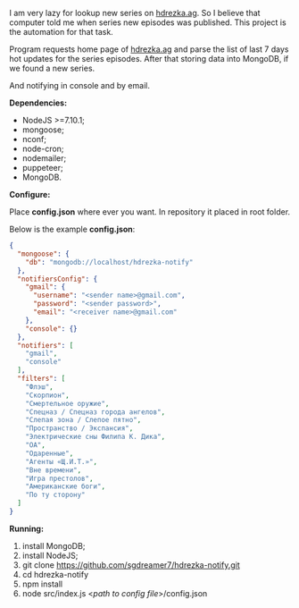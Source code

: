 I am very lazy for lookup new series on [hdrezka.ag](hdrezka.ag).
So I believe that computer told me when series new episodes was published.
This project is the automation for that task.

Program requests home page of [hdrezka.ag](hdrezka.ag) and parse the list
of last 7 days hot updates for the series episodes.
After that storing data into MongoDB, if we found a new series.

And notifying in console and by email.

  **Dependencies:**

  * NodeJS >=7.10.1;
  * mongoose;
  * nconf;
  * node-cron;
  * nodemailer;
  * puppeteer;
  * MongoDB.

  **Configure:**

Place **config.json** where ever you want.
In repository it placed in root folder.

Below is the example **config.json**:

```json
{
  "mongoose": {
    "db": "mongodb://localhost/hdrezka-notify"
  },
  "notifiersConfig": {
    "gmail": {
      "username": "<sender name>@gmail.com",
      "password": "<sender password>",
      "email": "<receiver name>@gmail.com"
    },
    "console": {}
  },
  "notifiers": [
    "gmail",
    "console"
  ],
  "filters": [
    "Флэш",
    "Скорпион",
    "Смертельное оружие",
    "Спецназ / Спецназ города ангелов",
    "Слепая зона / Слепое пятно",
    "Пространство / Экспансия",
    "Электрические сны Филипа К. Дика",
    "ОА",
    "Одаренные",
    "Агенты «Щ.И.Т.»",
    "Вне времени",
    "Игра престолов",
    "Американские боги",
    "По ту сторону"
  ]
}
```

  **Running:**

1) install MongoDB;
2) install NodeJS;
3) git clone https://github.com/sgdreamer7/hdrezka-notify.git
4) cd hdrezka-notify
5) npm install
6) node src/index.js <*path to config file*>/config.json